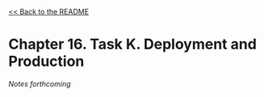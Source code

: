 [&lt;&lt; Back to the README](README.md)

# Chapter 16. Task K. Deployment and Production

*Notes forthcoming*